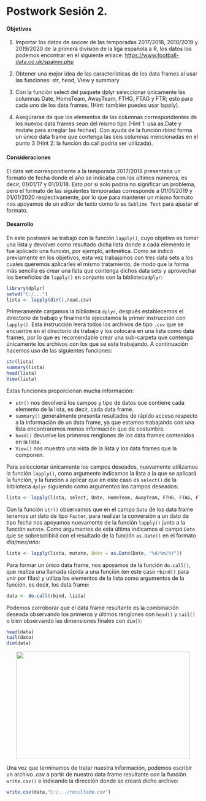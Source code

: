 # Postwork Sesión 2.

#### Objetivos
1. Importar los datos de soccer de las temporadas 2017/2018, 2018/2019 y 2019/2020 de la primera división de la liga española a R, los datos los podemos encontrar en el siguiente enlace: https://www.football-data.co.uk/spainm.php

2. Obtener una mejor idea de las características de los data frames al usar las funciones: str, head, View y summary

3. Con la función select del paquete dplyr seleccionar únicamente las columnas Date, HomeTeam, AwayTeam, FTHG, FTAG y FTR; esto para cada uno de los data frames. (Hint: también puedes usar lapply).

4. Asegúrarse de que los elementos de las columnas correspondientes de los nuevos data frames sean del mismo tipo (Hint 1: usa as.Date y mutate para arreglar las fechas). Con ayuda de la función rbind forma un único data frame que contenga las seis columnas mencionadas en el punto 3 (Hint 2: la función do.call podría ser utilizada).

#### Consideraciones

El data set correspondiente a la temporada 2017/2018 presentaba un formato de fecha donde el año se indicaba con los últimos números, es decir, 01/01/17 y 01/01/18. Esto por si solo podría no significar un problema, pero el formato de las siguientes temporadas corresponde a 01/01/2019 y 01/01/2020 respectivamente, por lo que para mantener un mismo formato nos apoyamos de un editor de texto como lo es `Sublime Text` para ajustar el formato.

#### Desarrollo

En este postwork se trabajó con la función `lapply()`, cuyo objetivo es tomar una lista y devolver como resultado dicha lista donde a cada elemento le fue aplicado una función, por ejemplo, aritmética. Como se indicó previamente en los objetivos, esta vez trabajamos con tres data sets a los cuales queremos aplicarles el mismo tratamiento, de modo que la forma más sencilla es crear una lista que contenga dichos data sets y aprovechar los beneficios de `lapply()` en conjunto con la biblioteca`dplyr`:

```R
library(dplyr)
setwd("C:/...") 
lista <- lapply(dir(),read.csv)
```
Primeramente cargamos la biblioteca `dplyr`, después establecemos el directorio de trabajo y finalmente ejecutamos la primer instrucción con `lapply()`. Esta instrucción leerá todos los archivos de tipo `.csv` que se encuentre en el directorio de trabajo y los colocará en una lista como data frames, por lo que es recomendable crear una sub-carpeta que contenga únicamente los archivos con los que se esta trabajando. A continuación hacemos uso de las siguientes funciones:

```R
str(lista)
summary(lista)
head(lista)
View(lista)
```

Estas funciones proporcionan mucha información:
- `str()` nos devolverá los campos y tipo de datos que contiene cada elemento de la lista, es decir, cada data frame.
- `summary()` generalmente presenta resultados de rápido acceso respecto a la información de un data frame, ya que estamos trabajando con una lista encontraremos menos información que de costumbre.
- `head()` devuelve los primeros renglones de los data frames contenidos en la lista.
- `View()` nos muestra una vista de la lista y los data frames que la componen.

Para seleccionar únicamente los campos deseados, nuevamente utilizamos la función `lapply()`, como argumento indicamos la lista a la que se aplicará la función, y la función a aplicar que en este caso es `select()` de la biblioteca `dplyr` siguiendo como argumentos los campos deseados:

```R
lista <- lapply(lista, select, Date, HomeTeam, AwayTeam, FTHG, FTAG, FTR) 
```

Con la función `str()` observamos que en el campo `Date` de los data frame tenemos un dato de tipo `Factor`, para realizar la conversión a un dato de tipo fecha nos apoyamos nuevamente de la función `lapply()` junto a la función `mutate`. Como argumentos de esta última indicamos el campo `Date` que se sobrescribirá con el resultado de la función `as.Date()` en el formato *día/mes/año*:

```R
lista <- lapply(lista, mutate, Date = as.Date(Date, "%d/%m/%Y")) 
```

Para formar un único data frame, nos apoyamos de la función `do.call()`, que realiza una llamada rápida a una función (en este caso `rbind()` para unir por filas) y utiliza los elementos de la lista como argumentos de la función, es decir, los data frame:

```R
data <- do.call(rbind, lista)
```

Podemos corroborar que el data frame resultante es la combinación deseada observando los primeros y últimos renglones con `head()` y `tail()` o bien observando las dimensiones finales con `dim()`:

```R
head(data)
tail(data)
dim(data)
```

<p align="center">
<img src="../Imágenes/Postwork2.1.JPG" align="center" height="280" width="452">
</p>

Una vez que terminamos de tratar nuestra información, podemos escribir un archivo *.csv* a partir de nuestro data frame resultante con la función `write.csv()` e indicando la dirección donde se creará dicho archivo:

```R
write.csv(data,"C:/.../resultado.csv")
```
